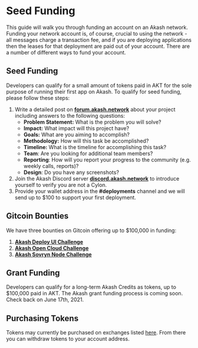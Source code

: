 # Seed Funding

This guide will walk you through funding an account on an Akash network. Funding your network account is, of course, crucial to using the network - all messages charge a transaction fee, and if you are deploying applications then the leases for that deployment are paid out of your account. There are a number of different ways to fund your account.

## Seed Funding

Developers can qualify for a small amount of tokens paid in AKT for the sole purpose of running their first app on Akash. To qualify for seed funding, please follow these steps:

1. Write a detailed post on [**forum.akash.network**](http://forum.akash.network) about your project including answers to the following questions:
   * **Problem Statement:** What is the problem you will solve?
   * **Impact:**  What impact will this project have?
   * **Goals:** What are you aiming to accomplish?
   * **Methodology:** How will this task be accomplished?
   * **Timeline:** What is the timeline for accomplishing this task?
   * **Team**: Are you looking for additional team members?
   * **Reporting**: How will you report your progress to the community \(e.g. weekly calls, reports\)?
   * **Design**: Do you have any screenshots?
2. Join the Akash Discord server [**discord.akash.network**](http://discord.akash.network) to introduce yourself to verify you are not a Cylon.
3. Provide your wallet address in the **\#deployments** channel and we will send up to $100 to support your first deployment. 

## Gitcoin Bounties

We have three bounties on Gitcoin offering up to $100,000 in funding:

1. [**Akash Deploy UI Challenge**](https://gitcoin.co/issue/ovrclk/awesome-akash/177/100025806)
2. [**Akash Open Cloud Challenge**](https://gitcoin.co/issue/ovrclk/awesome-akash/178/100025807)
3. [**Akash Sovryn Node Challenge**](https://gitcoin.co/issue/ovrclk/awesome-akash/179/100025808)

## **Grant Funding**

Developers can qualify for a long-term Akash Credits as tokens, up to $100,000 paid in AKT. The Akash grant funding process is coming soon. Check back on June 17th, 2021.

## Purchasing Tokens

Tokens may currently be purchased on exchanges listed [here](https://akash.network/token). From there you can withdraw tokens to your account address.

